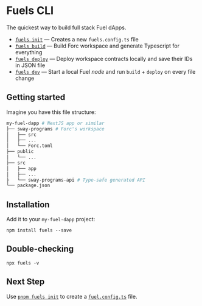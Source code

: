 # Fuels CLI

The quickest way to build full stack Fuel dApps.

- [`fuels init`](./fuels-init.md) — Creates a new `fuels.config.ts` file
- [`fuels build`](./fuels-build.md) — Build Forc workspace and generate Typescript for everything
- [`fuels deploy`](./fuels-deploy.md) — Deploy workspace contracts locally and save their IDs in JSON file
- [`fuels dev`](./fuels-dev.md) — Start a local Fuel _node_ and run `build` + `deploy` on every file change

## Getting started

Imagine you have this file structure:

```sh
my-fuel-dapp # NextJS app or similar
├── sway-programs # Forc's workspace
│   ├── src
│   ├── ...
│   └── Forc.toml
├── public
│   └── ...
├── src
│   ├── app
│   ├── ...
├   └── sway-programs-api # Type-safe generated API
└── package.json
```

## Installation

Add it to your `my-fuel-dapp` project:

```console
npm install fuels --save
```

## Double-checking

```console
npx fuels -v
```

## Next Step

Use [`pnpm fuels init`](./commands#init) to create a [`fuel.config.ts`](./config-file) file.
